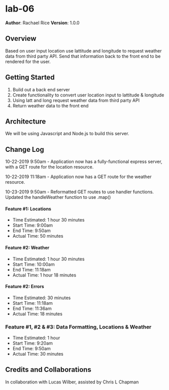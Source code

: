 # lab-06

**Author**: Rachael Rice
**Version**: 1.0.0 

## Overview
Based on user input location use lattitude and longitude to request weather data from third party API. Send that information back to the front end to be rendered for the user.

## Getting Started
1. Build out a back end server
2. Create functionality to convert user location input to lattitude & longitude
3. Using latt and long request weather data from third party API
4. Return weather data to the front end

## Architecture
We will be using Javascript and Node.js to build this server.

## Change Log

10-22-2019 9:50am - Application now has a fully-functional express server, with a GET route for the location resource.

10-22-2019 11:18am - Application now has a GET route for the weather resource. 

10-23-2019 9:50am - Reformatted GET routes to use handler functions. Updated the handleWeather function to use .map()

#### Feature #1: Locations
- Time Estimated: 1 hour 30 minutes
- Start Time: 9:00am
- End Time: 9:50am
- Actual Time: 50 minutes

#### Feature #2: Weather
- Time Estimated: 1 hour 30 minutes
- Start Time: 10:00am
- End Time: 11:18am
- Actual Time: 1 hour 18 minutes

#### Feature #2: Errors
- Time Estimated: 30 minutes
- Start Time: 11:18am
- End Time: 11:36am
- Actual Time: 18 minutes

### Feature #1, #2 & #3: Data Formatting, Locations & Weather
- Time Estimated: 1 hour
- Start Time: 9:20am
- End Time: 9:50am
- Actual Time: 30 minutes

## Credits and Collaborations
In collaboration with Lucas Wilber,
assisted by Chris L Chapman
